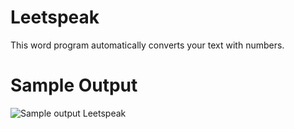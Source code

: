 
Leetspeak
========================================================

This word program automatically converts your text with numbers. 

Sample Output
========================================================

![Sample output Leetspeak](https://github.com/nihathalici/The-Big-Book-of-Small-Python-Projects/blob/main/C40-Project-40-Leetspeak/leetspeak_sample_output.PNG)

